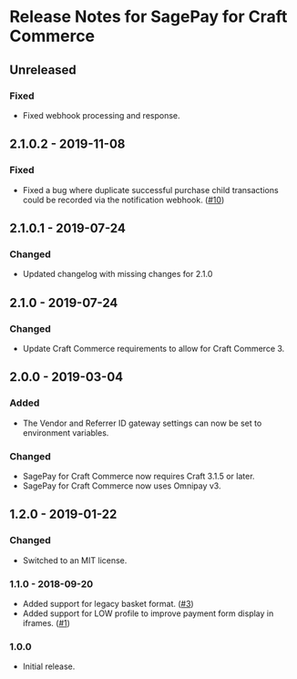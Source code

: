 # Release Notes for SagePay for Craft Commerce

## Unreleased

### Fixed
- Fixed webhook processing and response.

## 2.1.0.2 - 2019-11-08

### Fixed
- Fixed a bug where duplicate successful purchase child transactions could be recorded via the notification webhook. ([#10](https://github.com/craftcms/commerce-sagepay/issues/10))

## 2.1.0.1 - 2019-07-24

### Changed
- Updated changelog with missing changes for 2.1.0

## 2.1.0 - 2019-07-24

### Changed
- Update Craft Commerce requirements to allow for Craft Commerce 3.

## 2.0.0 - 2019-03-04

### Added
- The Vendor and Referrer ID gateway settings can now be set to environment variables.

### Changed
- SagePay for Craft Commerce now requires Craft 3.1.5 or later.
- SagePay for Craft Commerce now uses Omnipay v3.

## 1.2.0 - 2019-01-22

### Changed
- Switched to an MIT license.

### 1.1.0 - 2018-09-20

- Added support for legacy basket format. ([#3](https://github.com/craftcms/commerce-sagepay/issues/3))
- Added support for LOW profile to improve payment form display in iframes. ([#1](https://github.com/craftcms/commerce-sagepay/issues/1))

### 1.0.0

- Initial release.
